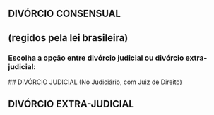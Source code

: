 ## DIVÓRCIO CONSENSUAL
## (regidos pela lei brasileira)

### Escolha a opção entre divórcio judicial ou divórcio extra-judicial:

<div class="begin-examples"></div>
## DIVÓRCIO JUDICIAL
(No Judiciário, com Juiz de Direito)


## DIVÓRCIO EXTRA-JUDICIAL
<div class="end-examples"></div>
